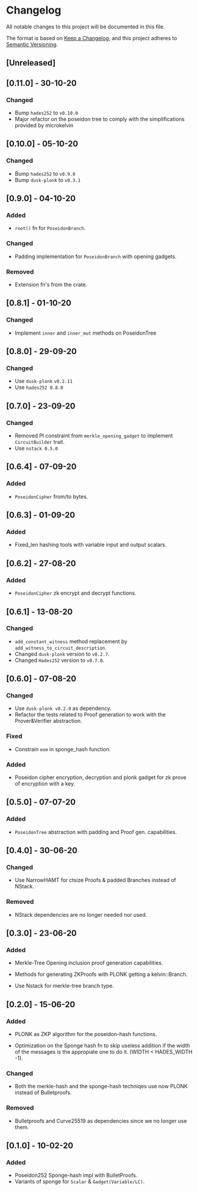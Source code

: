 # Changelog

All notable changes to this project will be documented in this file.

The format is based on [Keep a Changelog](https://keepachangelog.com/en/1.0.0/),
and this project adheres to [Semantic Versioning](https://semver.org/spec/v2.0.0.html).

## [Unreleased]

## [0.11.0] - 30-10-20
### Changed
- Bump `hades252` to `v0.10.0`
- Major refactor on the poseidon tree to comply with the simplifications provided by microkelvin

## [0.10.0] - 05-10-20
### Changed
- Bump `hades252` to `v0.9.0`
- Bump `dusk-plonk` to `v0.3.1`

## [0.9.0] - 04-10-20
### Added
- `root()` fn for `PoseidonBranch`.

### Changed
- Padding implementation for `PoseidonBranch` with opening gadgets.

### Removed
- Extension fn's from the crate.

## [0.8.1] - 01-10-20
### Changed
- Implement `inner` and `inner_mut` methods on PoseidonTree

## [0.8.0] - 29-09-20
### Changed
- Use `dusk-plonk` `v0.2.11`
- Use `hades252 0.8.0`

## [0.7.0] - 23-09-20
### Changed
- Removed PI constraint from `merkle_opening_gadget` to implement
`CircuitBuilder` trait.
- Use `nstack 0.5.0`

## [0.6.4] - 07-09-20
### Added
- `PoseidonCipher` from/to bytes.

## [0.6.3] - 01-09-20
### Added
- Fixed_len hashing tools with variable input and output scalars.

## [0.6.2] - 27-08-20
### Added
- `PoseidonCipher` zk encrypt and decrypt functions.

## [0.6.1] - 13-08-20
### Changed
- `add_constant_witness` method replacement by `add_witness_to_circuit_description`.
- Changed `dusk-plonk` version to `v0.2.7`.
- Changed `Hades252` version to `v0.7.0`.

## [0.6.0] - 07-08-20
### Changed
- Use `dusk-plonk v0.2.0` as dependency.
- Refactor the tests related to Proof generation to work with the Prover&Verifier abstraction.

### Fixed
- Constrain `eom` in sponge_hash function.

### Added
- Poseidon cipher encryption, decryption and plonk gadget for zk prove of encryption with a key.


## [0.5.0] - 07-07-20
### Added

- `PoseidonTree` abstraction with padding and Proof gen. capabilities.


## [0.4.0] - 30-06-20
### Changed

- Use NarrowHAMT for ctsize Proofs & padded Branches instead of NStack.

### Removed

- NStack dependencies are no longer needed nor used.


## [0.3.0] - 23-06-20
### Added

- Merkle-Tree Opening inclusion proof generation capabilities.

- Methods for generating ZKProofs with PLONK
getting a kelvin::Branch.

- Use Nstack for merkle-tree branch type.


## [0.2.0] - 15-06-20
### Added

- PLONK as ZKP algorithm for the poseidon-hash
functions.

- Optimization on the Sponge hash fn to skip useless addition if the width of the messages is the appropiate one to do it. (WIDTH < HADES_WIDTH -1).

### Changed
- Both the merkle-hash and the sponge-hash techniqes use now PLONK instead of Bulletproofs.

### Removed
- Bulletproofs and Curve25519 as dependencies since we no longer use them.


## [0.1.0] - 10-02-20
### Added

- Poseidon252 Sponge-hash impl with BulletProofs.
- Variants of sponge for `Scalar` & `Gadget(Variable/LC)`.
